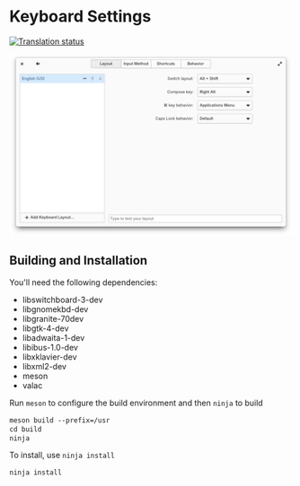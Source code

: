 # Keyboard Settings
[![Translation status](https://l10n.elementaryos.org/widget/settings/keyboard/svg-badge.svg)](https://l10n.elementaryos.org/engage/settings/)

![screenshot](data/screenshot-layout.png?raw=true)

## Building and Installation

You'll need the following dependencies:

* libswitchboard-3-dev
* libgnomekbd-dev
* libgranite-70dev
* libgtk-4-dev
* libadwaita-1-dev
* libibus-1.0-dev
* libxklavier-dev
* libxml2-dev
* meson
* valac

Run `meson` to configure the build environment and then `ninja` to build

    meson build --prefix=/usr
    cd build
    ninja

To install, use `ninja install`

    ninja install

